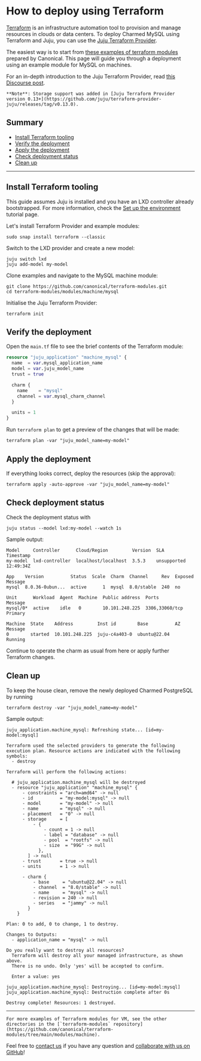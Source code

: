 
# How to deploy using Terraform

[Terraform](https://www.terraform.io/) is an infrastructure automation tool to provision and manage resources in clouds or data centers. To deploy Charmed MySQL using Terraform and Juju, you can use the [Juju Terraform Provider](https://registry.terraform.io/providers/juju/juju/latest). 

The easiest way is to start from [these examples of terraform modules](https://github.com/canonical/terraform-modules) prepared by Canonical. This page will guide you through a deployment using an example module for MySQL on machines.

For an in-depth introduction to the Juju Terraform Provider, read [this Discourse post](https://discourse.charmhub.io/t/6939).

```{note}
**Note**: Storage support was added in [Juju Terraform Provider version 0.13+](https://github.com/juju/terraform-provider-juju/releases/tag/v0.13.0).
```

## Summary
* [Install Terraform tooling](#install-terraform-tooling)
* [Verify the deployment](#verify-the-deployment)
* [Apply the deployment](#apply-the-deployment)
* [Check deployment status](#check-deployment-status)
* [Clean up](#clean-up)
---

## Install Terraform tooling

This guide assumes Juju is installed and you have an LXD controller already bootstrapped. For more information, check the [Set up the environment](/tutorial/1-set-up-the-environment) tutorial page.

Let's install Terraform Provider and example modules:
```shell
sudo snap install terraform --classic
```
Switch to the LXD provider and create a new model:
```shell
juju switch lxd
juju add-model my-model
```
Clone examples and navigate to the MySQL machine module:
```shell
git clone https://github.com/canonical/terraform-modules.git
cd terraform-modules/modules/machine/mysql
```

Initialise the Juju Terraform Provider:
```shell
terraform init
```

## Verify the deployment

Open the `main.tf` file to see the brief contents of the Terraform module:

```tf
resource "juju_application" "machine_mysql" {
  name  = var.mysql_application_name
  model = var.juju_model_name
  trust = true

  charm {
    name    = "mysql"
    channel = var.mysql_charm_channel
  }

  units = 1
}
```

Run `terraform plan` to get a preview of the changes that will be made:

```shell
terraform plan -var "juju_model_name=my-model"
```

## Apply the deployment

If everything looks correct, deploy the resources (skip the approval):

```shell
terraform apply -auto-approve -var "juju_model_name=my-model"
```

## Check deployment status

Check the deployment status with 

```shell
juju status --model lxd:my-model --watch 1s
```

Sample output:

```shell
Model     Controller      Cloud/Region         Version  SLA          Timestamp     
my-model  lxd-controller  localhost/localhost  3.5.3    unsupported  12:49:34Z     

App    Version          Status  Scale  Charm  Channel     Rev  Exposed  Message                                
mysql  8.0.36-0ubun...  active      1  mysql  8.0/stable  240  no                                   

Unit      Workload  Agent  Machine  Public address  Ports           Message    
mysql/0*  active    idle   0        10.101.248.225  3306,33060/tcp  Primary                           

Machine  State    Address         Inst id        Base          AZ  Message
0        started  10.101.248.225  juju-c4a403-0  ubuntu@22.04      Running   
```

Continue to operate the charm as usual from here or apply further Terraform changes.

## Clean up

To keep the house clean, remove the newly deployed Charmed PostgreSQL by running
```shell
terraform destroy -var "juju_model_name=my-model"
```

Sample output:
```shell
juju_application.machine_mysql: Refreshing state... [id=my-model:mysql]

Terraform used the selected providers to generate the following execution plan. Resource actions are indicated with the following symbols:
  - destroy

Terraform will perform the following actions:

  # juju_application.machine_mysql will be destroyed
  - resource "juju_application" "machine_mysql" {
      - constraints = "arch=amd64" -> null
      - id          = "my-model:mysql" -> null
      - model       = "my-model" -> null
      - name        = "mysql" -> null
      - placement   = "0" -> null
      - storage     = [
          - {
              - count = 1 -> null
              - label = "database" -> null
              - pool  = "rootfs" -> null
              - size  = "99G" -> null
            },
        ] -> null
      - trust       = true -> null
      - units       = 1 -> null

      - charm {
          - base     = "ubuntu@22.04" -> null
          - channel  = "8.0/stable" -> null
          - name     = "mysql" -> null
          - revision = 240 -> null
          - series   = "jammy" -> null
        }
    }

Plan: 0 to add, 0 to change, 1 to destroy.

Changes to Outputs:
  - application_name = "mysql" -> null

Do you really want to destroy all resources?
  Terraform will destroy all your managed infrastructure, as shown above.
  There is no undo. Only 'yes' will be accepted to confirm.

  Enter a value: yes

juju_application.machine_mysql: Destroying... [id=my-model:mysql]
juju_application.machine_mysql: Destruction complete after 0s

Destroy complete! Resources: 1 destroyed.
```
---
```{note}
For more examples of Terraform modules for VM, see the other directories in the [`terraform-modules` repository](https://github.com/canonical/terraform-modules/tree/main/modules/machine).
```

Feel free to [contact us](/reference/contacts) if you have any question and [collaborate with us on GitHub](https://github.com/canonical/terraform-modules)!

